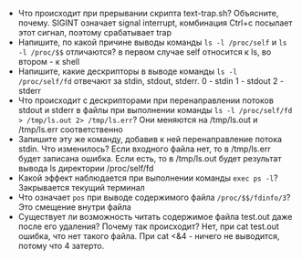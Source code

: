 - Что происходит при прерывании скрипта text-trap.sh? Объясните, почему.
	SIGINT означает signal interrupt, комбинация Ctrl+c посылает этот сигнал, поэтому срабатывает trap
- Напишите, по какой причине выводы команды `ls -l /proc/self` и `ls -l /proc/$$` отличаются?
	в первом случае self относится к ls, во втором - к shell
- Напишите, какие дескрипторы в выводе команды `ls -l /proc/self/fd` отвечают за stdin, stdout, stderr.
     0 - stdin
     1 - stdout
     2 - stderr
- Что происходит с дескрипторами при перенаправлении потоков stdout и stderr в файлы при выполнении команды `ls -l /proc/self/fd > /tmp/ls.out 2> /tmp/ls.err`?
	Они меняются на /tmp/ls.out и /tmp/ls.err соответственно
- Запишите эту же команду, добавив к ней перенаправление потока stdin. Что изменилось?
	Если входного файла нет, то в /tmp/ls.err будет записана ошибка.
	Если есть, то в /tmp/ls.out будет результат вывода ls директории /proc/self/fd
- Какой эффект наблюдается при выполнении команды `exec ps -l`?
	Закрывается текущий терминал
- Что означает `pos` при выводе содержимого файла `/proc/$$/fdinfo/3`?
	Это смещение внутри файла
- Существует ли возможность читать содержимое файла test.out даже после его удаления? Почему так происходит?
	Нет, при cat test.out ошибка, что нет такого файла.
	При cat <&4 - ничего не выводится, потому что 4 затерто.
